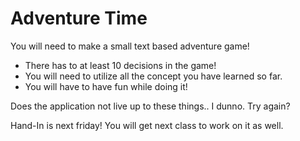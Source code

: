 # Adventure Time
You will need to make a small text based adventure game!

* There has to at least 10 decisions in the game!
* You will need to utilize all the concept you have learned so far.
* You will have to have fun while doing it! 

Does the application not live up to these things.. I dunno. Try again?

Hand-In is next friday! You will get next class to work on it as well.
